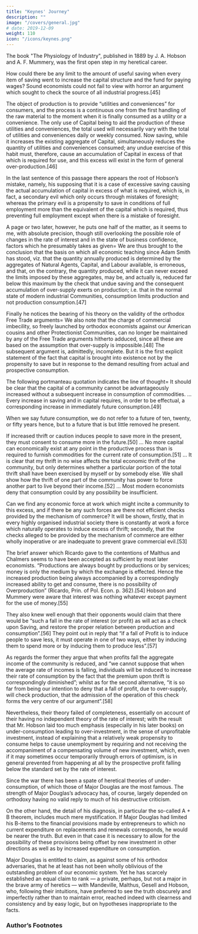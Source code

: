 ```yaml
---
title: "Keynes' Journey"
description: ""
image: "/covers/general.jpg"
# date: 2019-12-09
weight: 110
icon: "/icons/keynes.png"
---
```



<!-- Theories of under-consumption hibernated until the appearance in 1889 of The Physiology of Industry, , the first and most significant of many volumes in which for nearly 50 years Mr. Hobson has flung himself with unflagging, but almost unavailing, ardour and courage against the ranks of orthodoxy. 

Though it is so completely forgotten to-day, the publication of this book marks, in a sense, an epoch in economic thought.[43] 

The Physiology of Industry was written in collaboration with A. F. Mummery.  -->

<!-- Mr. Hobson has told how the book came to be written as follows= [44] It was not until the middle ’eighties that my economic heterodoxy began to take shape. Though the Henry George campaign against land values and the early agitation of various socialist groups against the visible oppression of the working classes, coupled with the revelations of the two Booths regarding the poverty of London, made a deep impression on my feelings, they did not destroy my faith in Political Economy. 

That came from what may be called an accidental contact. While teaching at a school in Exeter I came into personal relations with a business man named Mummery, known then and afterwards as a great mountaineer who had discovered another way up the Matterhorn and who, in 1895, was killed in an attempt to climb the famous Himalayan mountain Nanga Parbat. My intercourse with him, I need hardly say did not lie on this physical plane. 

But he was a mental climber as well, with a natural eye for a path of his own finding and a sublime disregard of intellectual authority. This man entangled me in a controversy about excessive saving, which he regarded as responsible for the under-employment of capital and labour in periods of bad trade. For a long time I sought to counter his arguments by the use of the orthodox economic weapons. But at length he convinced me and I went in with him to elaborate the over-saving argument in a book entitled   -->

The book "The Physiology of Industry", published in 1889 by J. A. Hobson and A. F. Mummery, was the first open step in my heretical career. 

<!-- , and I did not in the least realise its momentous consequences. For just at that time I had given up my scholastic post and was opening a new line of work as University Extension Lecturer in Economics and Literature. The first shock came in a refusal of the London Extension Board to allow me to offer courses of Political Economy. This was due, I learned, to the intervention of an Economic Professor who had read my book and considered it as equivalent in rationality to an attempt to prove the flatness of the earth.  -->

How could there be any limit to the amount of useful saving when every item of saving went to increase the capital structure and the fund for paying wages? Sound economists could not fail to view with horror an argument which sought to check the source of all industrial progress.[45] 

<!-- Another interesting personal experience helped to bring home to me the sense of my iniquity. Though prevented from lecturing on economics in London, I had been allowed by the greater liberality of the Oxford University Extension Movement to address audiences in the Provinces, confining myself to practical issues relating to working-class life. Now it happened at this time that the Charity Organisation Society was planning a lecture campaign upon economic subjects and invited me to prepare a course. 

I had expressed a willingness to undertake this new lecture work, when suddenly, without explanation, the invitation was withdrawn. Even then I hardly realised that in appearing to question the virtue of unlimited thrift I had committed the unpardonable sin. In this early work Mr. Hobson with his collaborator expressed himself with more direct reference to the classical economics (in which he had been brought up) than in his later writings; and for this reason, as well as because it is the first expression of his theory, I will quote from it to show how significant and well-founded were the authors’ criticisms and intuitions. They point out in their preface as follows the nature of the conclusions which they attack= Saving enriches and spending impoverishes the community along with the individual, and it may be generally defined as an assertion that the effective love of money is the root of all economic good. Not merely does it enrich the thrifty individual himself, but it raises wages, gives work to the unemployed, and scatters blessings on every side.

 From the daily papers to the latest economic treatise, from the pulpit to the House of Commons, this conclusion is reiterated and re-stated till it appears positively impious to question it. Yet the educated world, supported by the majority of economic thinkers, up to the publication of Ricardo’s work strenuously denied this doctrine, and its ultimate acceptance was exclusively due to their inability to meet the now exploded wages-fund doctrine. That the conclusion should have survived the argument on which it logically stood, can be explained on no other hypothesis than the commanding authority of the great men who asserted it. Economic critics have ventured to attack the theory in detail, but they have shrunk appalled from touching its main conclusions. Our purpose is to show that these conclusions are not tenable, that an undue exercise of the habit of saving is possible, and that such undue exercise impoverishes the Community, throws labourers out of work, drives down wages, and spreads that gloom and prostration through the commercial world which is known as Depression in Trade.  -->

The object of production is to provide “utilities and conveniences” for consumers, and the process is a continuous one from the first handling of the raw material to the moment when it is finally consumed as a utility or a convenience. The only use of Capital being to aid the production of these utilities and conveniences, the total used will necessarily vary with the total of utilities and conveniences daily or weekly consumed. Now saving, while it increases the existing aggregate of Capital, simultaneously reduces the quantity of utilities and conveniences consumed; any undue exercise of this habit must, therefore, cause an accumulation of Capital in excess of that which is required for use, and this excess will exist in the form of general over-production.[46] 

In the last sentence of this passage there appears the root of Hobson’s mistake, namely, his supposing that it is a case of excessive saving causing the actual accumulation of capital in excess of what is required, which is, in fact, a secondary evil which only occurs through mistakes of foresight; whereas the primary evil is a propensity to save in conditions of full employment more than the equivalent of the capital which is required, thus preventing full employment except when there is a mistake of foresight. 

A page or two later, however, he puts one half of the matter, as it seems to me, with absolute precision, though still overlooking the possible role of changes in the rate of interest and in the state of business confidence, factors which he presumably takes as given= We are thus brought to the conclusion that the basis on which all economic teaching since Adam Smith has stood, viz. that the quantity annually produced is determined by the aggregates of Natural Agents, Capital, and Labour available, is erroneous, and that, on the contrary, the quantity produced, while it can never exceed the limits imposed by these aggregates, may be, and actually is, reduced far below this maximum by the check that undue saving and the consequent accumulation of over-supply exerts on production; i.e. that in the normal state of modern industrial Communities, consumption limits production and not production consumption.[47] 

Finally he notices the bearing of his theory on the validity of the orthodox Free Trade arguments= We also note that the charge of commercial imbecility, so freely launched by orthodox economists against our American cousins and other Protectionist Communities, can no longer be maintained by any of the Free Trade arguments hitherto adduced, since all these are based on the assumption that over-supply is impossible.[48] The subsequent argument is, admittedly, incomplete. But it is the first explicit statement of the fact that capital is brought into existence not by the propensity to save but in response to the demand resulting from actual and prospective consumption. 

The following portmanteau quotation indicates the line of thought= It should be clear that the capital of a community cannot be advantageously increased without a subsequent increase in consumption of commodities. ... Every increase in saving and in capital requires, in order to be effectual, a corresponding increase in immediately future consumption.[49] 

When we say future consumption, we do not refer to a future of ten, twenty, or fifty years hence, but to a future that is but little removed he present.

If increased thrift or caution induces people to save more in the present, they must consent to consume more in the future.[50] ... No more capital can economically exist at any point in the productive process than is required to furnish commodities for the current rate of consumption.[51] ... It is clear that my thrift in no wise affects the total economic thrift of the community, but only determines whether a particular portion of the total thrift shall have been exercised by myself or by somebody else. We shall show how the thrift of one part of the community has power to force another part to live beyond their income.[52] ... Most modern economists deny that consumption could by any possibility be insufficient. 

Can we find any economic force at work which might incite a community to this excess, and if there be any such forces are there not efficient checks provided by the mechanism of commerce? It will be shown, firstly, that in every highly organised industrial society there is constantly at work a force which naturally operates to induce excess of thrift; secondly, that the checks alleged to be provided by the mechanism of commerce are either wholly inoperative or are inadequate to prevent grave commercial evil.[53]

The brief answer which Ricardo gave to the contentions of Malthus and Chalmers seems to have been accepted as sufficient by most later economists. “Productions are always bought by productions or by services; money is only the medium by which the exchange is effected. Hence the increased production being always accompanied by a correspondingly increased ability to get and consume, there is no possibility of Overproduction” (Ricardo, Prin. of Pol. Econ. p. 362).[54] Hobson and Mummery were aware that interest was nothing whatever except payment for the use of money.[55] 

They also knew well enough that their opponents would claim that there would be “such a fall in the rate of interest (or profit) as will act as a check upon Saving, and restore the proper relation between production and consumption”.[56] They point out in reply that “if a fall of Profit is to induce people to save less, it must operate in one of two ways, either by inducing them to spend more or by inducing them to produce less”.[57] 

As regards the former they argue that when profits fall the aggregate income of the community is reduced, and “we cannot suppose that when the average rate of incomes is falling, individuals will be induced to increase their rate of consumption by the fact that the premium upon thrift is correspondingly diminished”; whilst as for the second alternative, “it is so far from being our intention to deny that a fall of profit, due to over-supply, will check production, that the admission of the operation of this check forms the very centre of our argument”.[58] 

Nevertheless, their theory failed of completeness, essentially on account of their having no independent theory of the rate of interest; with the result that Mr. Hobson laid too much emphasis (especially in his later books) on under-consumption leading to over-investment, in the sense of unprofitable investment, instead of explaining that a relatively weak propensity to consume helps to cause unemployment by requiring and not receiving the accompaniment of a compensating volume of new investment, which, even if it may sometimes occur temporarily through errors of optimism, is in general prevented from happening at all by the prospective profit falling below the standard set by the rate of interest. 

Since the war there has been a spate of heretical theories of under-consumption, of which those of Major Douglas are the most famous. The strength of Major Douglas’s advocacy has, of course, largely depended on orthodoxy having no valid reply to much of his destructive criticism. 

On the other hand, the detail of his diagnosis, in particular the so-called A + B theorem, includes much mere mystification. If Major Douglas had limited his B-items to the financial provisions made by entrepreneurs to which no current expenditure on replacements and renewals corresponds, he would be nearer the truth. But even in that case it is necessary to allow for the possibility of these provisions being offset by new investment in other directions as well as by increased expenditure on consumption. 

Major Douglas is entitled to claim, as against some of his orthodox adversaries, that he at least has not been wholly oblivious of the outstanding problem of our economic system. Yet he has scarcely established an equal claim to rank — a private, perhaps, but not a major in the brave army of heretics — with Mandeville, Malthus, Gesell and Hobson, who, following their intuitions, have preferred to see the truth obscurely and imperfectly rather than to maintain error, reached indeed with clearness and consistency and by easy logic, but on hypotheses inappropriate to the facts. 


### Author’s Footnotes 

<!-- 1. Vide his Industry and Trade, Appendix D; Money, Credit and Commerce, p. 130; and Principles of Economics, Appendix I.  -->

<!-- 2. His view of them is well summed up in a footnote to the first edition of his Principles, p. 51= “Much study has been given both in England and Germany to medieval opinions as to the relation of money to national wealth. On the whole they are to be regarded as confused through want of a clear understanding of the functions of money, rather than as wrong in consequence of a deliberate assumption that the increase in the net wealth of a nation can be effected only by an increase of the stores of the precious metals in her.” 

3. The Nation and the Athenaeum, November 24, 1923. 

4. The remedy of an elastic wage-unit, so that a depression is met by a reduction of wages, is liable, for the same reason, to be a means of benefiting ourselves at the expense of our neighbours. 

5. Experience since the age of Solon at least, and probably, if we had the statistics, for many centuries before that, indicates what a knowledge of human nature would lead us to expect, namely, that there is a steady tendency for the wage-unit to rise over long periods of time and that it can be reduced only amidst the decay and dissolution of economic society. Thus, apart altogether from progress and increasing population, a gradually increasing stock of money has proved imperative. 

6. They are the more suitable for my purpose because Prof. Heckscher is himself an adherent, on the whole, of the classical theory and much less sympathetic to the mercantilist theories than I am. Thus there is no risk that his choice of quotations has been biased in any way by a desire to illustrate their wisdom. 

7. Heckscher, Mercantilism, vol. ii. pp. 200, 201, very slightly abridged. 8. Some Considerations of the Consequences of the Lowering of Interest and Raising the Value of Money, 1692, but written some years previously. 9. He adds= “not barely on the quantity of money but the quickness of its circulation”. 

10. “Use” being, of course, old-fashioned English for “interest”. 11. Hume a little later had a foot and a half in the classical world. For Hume began the practice amongst economists of stressing the importance of the equilibrium position as compared with the ever-shifting transition towards it, though he was still enough of a mercantilist not to overlook the fact that it is in the transition that we actually have our being= “It is only in this interval or intermediate situation, between the acquisition of money and a rise of prices, that the increasing quantity of gold and silver is favourable to industry. ... It is of no manner of consequence, with regard to the domestic happiness of a state, whether money be in a greater or less quantity. The good policy of the magistrate consists only in keeping it, if possible, still increasing; because by that means he keeps alive a spirit of industry in the nation, and increases the state of labour in which consists all real power and riches. A nation, whose money decreases, is actually, at that time, weaker and more miserable than another nation, which possesses no more money but is on the increasing trend.” (Essay On Money, 1752). 

12. It illustrates the completeness with which the mercantilist view, that interest means interest on money (the view which is, as it now seems to me, indubitably correct), has dropt out, that Prof. Heckscher, as a good classical economist, sums up his account of Locke’s theory with the comment — “Locke’s argument would be irrefutable ... if interest really were synonymous with the price for the loan of money; as this is not so, it is entirely irrelevant” (op. cit. vol. ii. p. 204). 13. Heckscher, op. cit. vol. ii. pp. 210, 21I. 14. Heckscher, op. cit. vol. ii. p. 228. 15. Heckscher, op. cit. vol. ii. p. 235. 16. Heckscher, op. cit. vol. ii. p. 122. 17. Heckscher, op. cit. vol. ii. P. 223. 18. Heckscher, op. cit. vol. ii. p. 178. 

19. “Within the state, mercantilism pursued thoroughgoing dynamic ends. But the important thing is that this was bound up with a static conception of the total economic resources in the world; for this it was that created that fundamental disharmony which sustained the endless commercial wars.... This was the tragedy of mercantilism. Both the Middle Ages with their universal static ideal and laissez-faire with its universal dynamic ideal avoided this consequence” (Heckscher, op. cit. vol. ii. pp. 25, 26). 

20. The consistent appreciation of this truth by the International Labour Office, first under Albert Thomas and subsequently under Mr. H. B. Butler, has stood out conspicuously amongst the pronouncements of the numerous post-war international bodies. 21. Heckscher, op. cit. vol. ii. pp. 176-7. 22. Op. cit. vol. ii. p. 335. 

23. In his Letter to Adam Smith appended to his Defence of Usury. 

24. Wealth of Nations, Book II, chap. 4. 25. Having started to quote Bentham in this context, I must remind the reader of his finest passage= “The career of art, the great road which receives the footsteps of projectors, may be considered as a vast, and perhaps un-bounded, plain, bestrewed with gulphs, such as Curtius was swallowed up in. Each requires a human victim to fall into it ere it can close, but when it once closes, it closes to open no more, and so much of the path is safe to those who follow.” 

26. Born near the Luxembourg frontier of a German father and a French mother. 27. Gesell differed from George in recommending the payment of compensation when the land is nationalised. 28. The Natural Economic Order, pp. 297 et seq. 29. Heckscher, op. cit. vol. ii. p. 208. 30. Op. cit. vol. ii. p. 290. 31. Op. cit. vol. ii. p. 209. 32. Op. cit. vol. ii. p. 291. 

33. In his History of English Thought in the Eighteenth Century Stephen wrote (p. 297) in speaking of “the fallacy made celebrated by Mandeville” that ..the complete confutation of it lies in the doctrine — so rarely understood that its complete apprehension is, perhaps, the best test of an economist — that demand for commodities is not demand for labour”. 

34. Compare Adam Smith, the forerunner of the classical school, who wrote, “What is prudence in the conduct of every private family can scarce be folly in that of a great Kingdom” — probably with reference to the above passage from Mandeville. 35. Essays in Biography, pp. 139-47. 

36. A letter from Malthus to Ricardo, dated July 7, 1821. 

37. A letter from Malthus to Ricardo, dated July 16, 1822. 

38. Preface to Malthus’s Principles of Political Economy, pp. 8, 9. 

39. Malthus’s Principles of Political Economy, p. 363, footnote. 40. J. S. Mill, Political Economy, Book I. chapter v. Them is a most important and penetrating discussion of this aspect of Mill’s theory in Mummery and Hobson’s Physiology of Industry? pp. 38 et seq., and, in particular, of his doctrine (which Marshall, in his very unsatisfactory discussion of the Wages-Fund Theory, endeavoured to explain away) that “a demand for commodities is not a demand for labour”. 

41. “The Victorians and Investment”, Economic History, 1936. 

42. Fullarton’s tract On the Regulation of Currencies (1844) is the most interesting of his references. 

43. J. M. Robertson’s The Fallacy of Saving, published in 1892, supported the heresy of Mummery and Hobson. But it is not a book of much value or significance, being entirety lacking in the penetrating intuitions of The Physiology of Industry. 

44. In an address called “Confessions of an Economic Heretic”, delivered before the London Ethical Society at Conway Hall on Sunday, July 14, 1935. I reproduce it here by Mr. Hobson’s permission. 

45. Hobson had written disrespectfully in The Physiology of Industry, p. 26= “Thrift is the source of national wealth, and the more thrifty a nation is the more wealthy it becomes. Such is the common teaching of almost all economists; many of them assume a tone of ethical dignity as they plead the infinite value of thrift; this note alone in all their dreary song has caught the favour of the public ear.” 

46. Hobson and Mummery, Physiology of Industry, pp. iii-v. 


47. Hobson and Mummery, Physiology of Industry, p. vi. 48. Op. cit. p. ix. 49. Op. cit. p. 27 50. Op. cit. pp. 50, 51 51. Op. cit. p. 69 52. Op. cit. p. 113 53. Op. cit. p. 100 54. Op. cit. p. 101 55. Op. cit. p. 79 56. Op. cit. p. 117. 57. Op. cit. P. 130. 58. Hobson and Mummery, Physiology of Industry, p. 131. -->